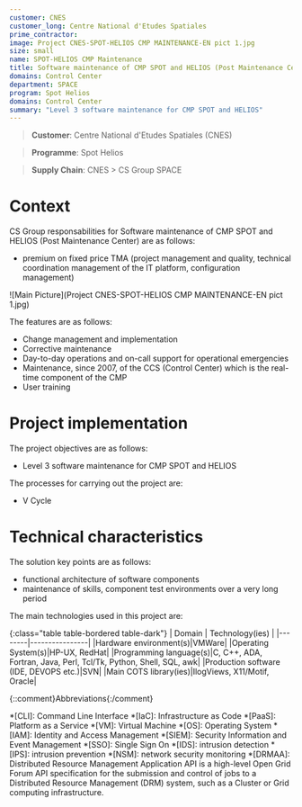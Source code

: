 ```yaml
---
customer: CNES
customer_long: Centre National d'Etudes Spatiales
prime_contractor: 
image: Project CNES-SPOT-HELIOS CMP MAINTENANCE-EN pict 1.jpg
size: small
name: SPOT-HELIOS CMP Maintenance
title: Software maintenance of CMP SPOT and HELIOS (Post Maintenance Center)
domains: Control Center
department: SPACE
program: Spot Helios
domains: Control Center
summary: "Level 3 software maintenance for CMP SPOT and HELIOS"
---
```


> __Customer__\: Centre National d'Etudes Spatiales (CNES)

> __Programme__\: Spot Helios

> __Supply Chain__\: CNES >  CS Group SPACE


# Context


CS Group responsabilities for Software maintenance of CMP SPOT and HELIOS (Post Maintenance Center) are as follows:
* premium on fixed price TMA (project management and quality, technical coordination management of the IT platform, configuration management)

![Main Picture](Project CNES-SPOT-HELIOS CMP MAINTENANCE-EN pict 1.jpg)

The features are as follows:
* Change management and implementation
* Corrective maintenance
* Day-to-day operations and on-call support for operational emergencies
* Maintenance, since 2007, of the CCS (Control Center) which is the real-time component of the CMP
* User training

# Project implementation

The project objectives are as follows:
* Level 3 software maintenance for CMP SPOT and HELIOS

The processes for carrying out the project are:
* V Cycle

# Technical characteristics

The solution key points are as follows:
* functional architecture of software components
* maintenance of skills, component test environments over a very long period



The main technologies used in this project are:

{:class="table table-bordered table-dark"}
| Domain | Technology(ies) |
|--------|----------------|
|Hardware environment(s)|VMWare|
|Operating System(s)|HP-UX, RedHat|
|Programming language(s)|C, C++, ADA, Fortran, Java, Perl, Tcl/Tk, Python, Shell, SQL, awk|
|Production software (IDE, DEVOPS etc.)|SVN|
|Main COTS library(ies)|IlogViews, X11/Motif, Oracle|



{::comment}Abbreviations{:/comment}

*[CLI]: Command Line Interface
*[IaC]: Infrastructure as Code
*[PaaS]: Platform as a Service
*[VM]: Virtual Machine
*[OS]: Operating System
*[IAM]: Identity and Access Management
*[SIEM]: Security Information and Event Management
*[SSO]: Single Sign On
*[IDS]: intrusion detection
*[IPS]: intrusion prevention
*[NSM]: network security monitoring
*[DRMAA]: Distributed Resource Management Application API is a high-level Open Grid Forum API specification for the submission and control of jobs to a Distributed Resource Management (DRM) system, such as a Cluster or Grid computing infrastructure.
